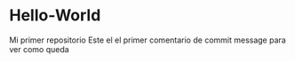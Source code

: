 # Hello-World
Mi primer repositorio
Este el el primer comentario de commit message para ver como queda
